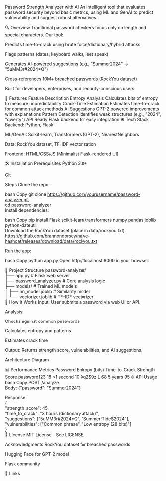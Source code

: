 Password Strength Analyzer with AI
An intelligent tool that evaluates password security beyond basic metrics, using ML and GenAI to predict vulnerability and suggest robust alternatives.

🔍 Overview
Traditional password checkers focus only on length and special characters. Our tool:

Predicts time-to-crack using brute force/dictionary/hybrid attacks

Flags patterns (dates, keyboard walks, leet speak)

Generates AI-powered suggestions (e.g., "Summer2024" → "5uMM3r#2024*Q")

Cross-references 10M+ breached passwords (RockYou dataset)

Built for developers, enterprises, and security-conscious users.

🚀 Features
Feature	Description
Entropy Analysis	Calculates bits of entropy to measure unpredictability
Crack-Time Estimation	Estimates time-to-crack for common attack methods
AI Suggestions	GPT-2 powered improvements with explanations
Pattern Detection	Identifies weak structures (e.g., "2024", "qwerty")
API Ready	Flask backend for easy integration
⚙️ Tech Stack
Backend: Python, Flask

ML/GenAI: Scikit-learn, Transformers (GPT-2), NearestNeighbors

Data: RockYou dataset, TF-IDF vectorization

Frontend: HTML/CSS/JS (Minimalist Flask-rendered UI)

🛠️ Installation
Prerequisites
Python 3.8+

Git

Steps
Clone the repo:

bash
Copy
git clone https://github.com/yourusername/password-analyzer.git  
cd password-analyzer  
Install dependencies:

bash
Copy
pip install Flask scikit-learn transformers numpy pandas joblib python-dateutil   
Download the RockYou dataset (place in data/rockyou.txt).
https://github.com/brannondorsey/naive-hashcat/releases/download/data/rockyou.txt

Run the app:

bash
Copy
python app.py
Open http://localhost:8000 in your browser.

📂 Project Structure
password-analyzer/  
├── app.py                  # Flask web server  
├── password_analyzer.py    # Core analysis logic  
├── models/                 # Trained ML models  
│   ├── nn_model.joblib     # Similarity model  
│   └── vectorizer.joblib   # TF-IDF vectorizer  
🤖 How It Works
Input: User submits a password via web UI or API.

Analysis:

Checks against common passwords

Calculates entropy and patterns

Estimates crack time

Output: Returns strength score, vulnerabilities, and AI suggestions.

Architecture Diagram

📊 Performance Metrics
Password	Entropy (bits)	Time-to-Crack	Strength Score
password123	18	<1 second	10
Xq2$9z!L	68	5 years	95
🌐 API Usage
bash
Copy
POST /analyze  
Body: {"password": "Summer2024"}  

Response:  
{  
  "strength_score": 45,  
  "time_to_crack": "3 hours (dictionary attack)",  
  "suggestions": ["5uMM3r#2024*Q", "Summer!Tide$2024"],  
  "vulnerabilities": ["Common phrase", "Low entropy (28 bits)"]  
}  
📜 License
MIT License - See LICENSE.

Acknowledgments
RockYou dataset for breached passwords

Hugging Face for GPT-2 model

Flask community

🔗 Links
